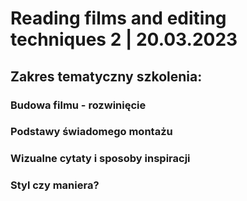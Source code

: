 # Reading films and editing techniques 2 | 20.03.2023

## Zakres tematyczny szkolenia:

### Budowa filmu - rozwinięcie

### Podstawy świadomego montażu 

### Wizualne cytaty i sposoby inspiracji 

### Styl czy maniera?